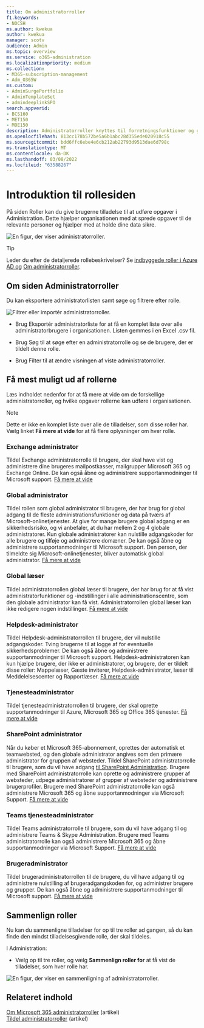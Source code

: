 ```yaml
---
title: Om administratorroller
f1.keywords:
- NOCSH
ms.author: kwekua
author: kwekua
manager: scotv
audience: Admin
ms.topic: overview
ms.service: o365-administration
ms.localizationpriority: medium
ms.collection:
- M365-subscription-management
- Adm_O365W
ms.custom:
- AdminSurgePortfolio
- AdminTemplateSet
- admindeeplinkSPO
search.appverid:
- BCS160
- MET150
- MOE150
description: Administratorroller knyttes til forretningsfunktioner og giver tilladelse til at udføre bestemte opgaver i Administration. Tjenesteadministratoren åbner f.eks. supportbilletter hos Microsoft.
ms.openlocfilehash: 813cc178b572be5a6b1abc28d355ede020918c55
ms.sourcegitcommit: bdd6ffc6ebe4e6cb212ab22793d9513dae6d798c
ms.translationtype: MT
ms.contentlocale: da-DK
ms.lasthandoff: 03/08/2022
ms.locfileid: "63588267"
---
```

# <a name="get-started-with-the-roles-page"></a>Introduktion til rollesiden

På siden Roller kan du give brugerne tilladelse til at udføre opgaver i Administration. Dette hjælper organisationen med at sprede opgaver til de relevante personer og hjælper med at holde dine data sikre.

![En figur, der viser administratorroller.](../../media/roles-main-page.png)

> [!TIP]
> Leder du efter de detaljerede rollebeskrivelser? Se [indbyggede roller i Azure AD og](/azure/active-directory/roles/permissions-reference) [Om administratorroller](/microsoft-365/admin/add-users/about-admin-roles).

## <a name="about-the-admin-roles-page"></a>Om siden Administratorroller

Du kan eksportere administratorlisten samt søge og filtrere efter rolle.

![Filtrer eller importér administratorroller.](../../media/admin-role-page-options.png)

- Brug Eksportér administratorliste for at få en komplet liste over alle administratorbrugere i organisationen. Listen gemmes i en Excel .csv fil.

- Brug Søg til at søge efter en administratorrolle og se de brugere, der er tildelt denne rolle.

- Brug Filter til at ændre visningen af viste administratorroller.


## <a name="get-the-most-out-of-the-roles"></a>Få mest muligt ud af rollerne

Læs indholdet nedenfor for at få mere at vide om de forskellige administratorroller, og hvilke opgaver rollerne kan udføre i organisationen.

> [!NOTE]
Dette er ikke en komplet liste over alle de tilladelser, som disse roller har. Vælg linket **Få mere at vide** for at få flere oplysninger om hver rolle.

### <a name="exchange-admin"></a>Exchange administrator

Tildel Exchange administratorrolle til brugere, der skal have vist og administrere dine brugeres mailpostkasser, mailgrupper Microsoft 365 og Exchange Online. De kan også åbne og administrere supportanmodninger til Microsoft support. [Få mere at vide](/microsoft-365/admin/add-users/about-exchange-online-admin-role)

### <a name="global-admin"></a>Global administrator

Tildel rollen som global administrator til brugere, der har brug for global adgang til de fleste administrationsfunktioner og data på tværs af Microsoft-onlinetjenester. At give for mange brugere global adgang er en sikkerhedsrisiko, og vi anbefaler, at du har mellem 2 og 4 globale administratorer. Kun globale administratorer kan nulstille adgangskoder for alle brugere og tilføje og administrere domæner. De kan også åbne og administrere supportanmodninger til Microsoft support. Den person, der tilmeldte sig Microsoft-onlinetjenester, bliver automatisk global administrator. [Få mere at vide](/microsoft-365/admin/add-users/about-admin-roles#roles-available-in-the-microsoft-365-admin-center)

### <a name="global-reader"></a>Global læser

Tildel administratorrollen global læser til brugere, der har brug for at få vist administratorfunktioner og -indstillinger i alle administrationscentre, som den globale administrator kan få vist. Administratorrollen global læser kan ikke redigere nogen indstillinger. [Få mere at vide](/microsoft-365/admin/add-users/about-admin-roles#roles-available-in-the-microsoft-365-admin-center)

### <a name="helpdesk-admin"></a>Helpdesk-administrator

Tildel Helpdesk-administratorrollen til brugere, der vil nulstille adgangskoder. Tving brugerne til at logge af for eventuelle sikkerhedsproblemer. De kan også åbne og administrere supportanmodninger til Microsoft support. Helpdesk-administratoren kan kun hjælpe brugere, der ikke er administratorer, og brugere, der er tildelt disse roller: Mappelæser, Gæste inviterer, Helpdesk-administrator, læser til Meddelelsescenter og Rapportlæser. [Få mere at vide](/microsoft-365/admin/add-users/about-admin-roles#roles-available-in-the-microsoft-365-admin-center)

### <a name="service-admin"></a>Tjenesteadministrator

Tildel tjenesteadministratorrollen til brugere, der skal oprette supportanmodninger til Azure, Microsoft 365 og Office 365 tjenester. [Få mere at vide](/microsoft-365/admin/add-users/about-admin-roles#roles-available-in-the-microsoft-365-admin-center)

### <a name="sharepoint-admin"></a>SharePoint administrator

Når du køber et Microsoft 365-abonnement, oprettes der automatisk et teamwebsted, og den globale administrator angives som den primære administrator for gruppen af websteder. Tildel SharePoint administratorrolle til brugere, som du vil have adgang <a href="https://go.microsoft.com/fwlink/?linkid=2185219" target="_blank">til SharePoint Administration</a>. Brugere med SharePoint administratorrolle kan oprette og administrere grupper af websteder, udpege administratorer af grupper af websteder og administrere brugerprofiler. Brugere med SharePoint administratorrolle kan også administrere Microsoft 365 og åbne supportanmodninger via Microsoft Support. [Få mere at vide](/sharepoint/sharepoint-admin-role)

### <a name="teams-service-admin"></a>Teams tjenesteadministrator

Tildel Teams administratorrolle til brugere, som du vil have adgang til og administrere Teams & Skype Administration. Brugere med Teams administratorrolle kan også administrere Microsoft 365 og åbne supportanmodninger via Microsoft Support. [Få mere at vide](/MicrosoftTeams/using-admin-roles)

### <a name="user-admin"></a>Brugeradministrator

Tildel brugeradministratorrollen til de brugere, du vil have adgang til og administrere nulstilling af brugeradgangskoden for, og administrer brugere og grupper. De kan også åbne og administrere supportanmodninger til Microsoft support. [Få mere at vide](/microsoft-365/admin/add-users/about-admin-roles#roles-available-in-the-microsoft-365-admin-center)

## <a name="compare-roles"></a>Sammenlign roller

Nu kan du sammenligne tilladelser for op til tre roller ad gangen, så du kan finde den mindst tilladelsesgivende rolle, der skal tildeles.

I Administration:

- Vælg op til tre roller, og vælg **Sammenlign roller for** at få vist de tilladelser, som hver rolle har.

![En figur, der viser en sammenligning af administratorroller.](../../media/compare-roles-list.png)

## <a name="related-content"></a>Relateret indhold

[Om Microsoft 365 administratorroller](about-admin-roles.md) (artikel)\
[Tildel administratorroller](assign-admin-roles.md) (artikel)
